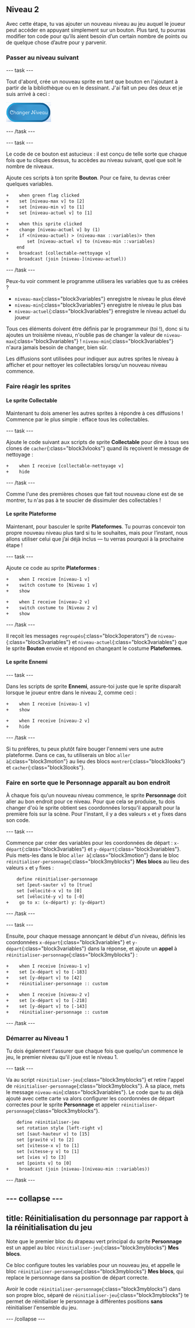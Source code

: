 ## Niveau 2

Avec cette étape, tu vas ajouter un nouveau niveau au jeu auquel le joueur peut accéder en appuyant simplement sur un bouton. Plus tard, tu pourras modifier ton code pour qu’ils aient besoin d’un certain nombre de points ou de quelque chose d’autre pour y parvenir.

### Passer au niveau suivant

--- task ---

Tout d'abord, crée un nouveau sprite en tant que bouton en l'ajoutant à partir de la bibliothèque ou en le dessinant. J'ai fait un peu des deux et je suis arrivé à ceci :

![Le sprite bouton pour changer de niveau](images/levelButton.png)

--- /task ---

--- task ---

Le code de ce bouton est astucieux : il est conçu de telle sorte que chaque fois que tu cliques dessus, tu accèdes au niveau suivant, quel que soit le nombre de niveaux.

Ajoute ces scripts à ton sprite **Bouton**. Pour ce faire, tu devras créer quelques variables.

```blocks3
+    when green flag clicked
+    set [niveau-max v] to [2]
+    set [niveau-min v] to [1]
+    set [niveau-actuel v] to [1]
```

```blocks3
+    when this sprite clicked
+    change [niveau-actuel v] by (1)
+    if <(niveau-actuel) > (niveau-max ::variables)> then
        set [niveau-actuel v] to (niveau-min ::variables)
    end
+    broadcast [collectable-nettoyage v]
+    broadcast (join [niveau-](niveau-actuel))
```

--- /task ---

Peux-tu voir comment le programme utilisera les variables que tu as créées ?

+ `niveau-max`{:class="block3variables"} enregistre le niveau le plus élevé
+ `niveau-min`{:class="block3variables"} enregistre le niveau le plus bas
+ `niveau-actuel`{:class="block3variables"} enregistre le niveau actuel du joueur

Tous ces éléments doivent être définis par le programmeur (toi !), donc si tu ajoutes un troisième niveau, n'oublie pas de changer la valeur de `niveau-max`{:class="block3variables"} ! `niveau-min`{:class="block3variables"} n'aura jamais besoin de changer, bien sûr.

Les diffusions sont utilisées pour indiquer aux autres sprites le niveau à afficher et pour nettoyer les collectables lorsqu'un nouveau niveau commence.

### Faire réagir les sprites

#### Le sprite **Collectable**

Maintenant tu dois amener les autres sprites à répondre à ces diffusions ! Commence par le plus simple : efface tous les collectables.

--- task ---

Ajoute le code suivant aux scripts de sprite **Collectable** pour dire à tous ses clones de `cacher`{:class="block3vlooks"} quand ils reçoivent le message de nettoyage :

```blocks3
+    when I receive [collectable-nettoyage v]
+    hide
```

--- /task ---

Comme l'une des premières choses que fait tout nouveau clone est de se montrer, tu n'as pas à te soucier de dissimuler des collectables !

#### Le sprite **Plateforme**

Maintenant, pour basculer le sprite **Plateformes**. Tu pourras concevoir ton propre nouveau niveau plus tard si tu le souhaites, mais pour l’instant, nous allons utiliser celui que j’ai déjà inclus — tu verras pourquoi à la prochaine étape !

--- task ---

Ajoute ce code au sprite **Plateformes** :

```blocks3
+    when I receive [niveau-1 v]
+    switch costume to [Niveau 1 v]
+    show
```

```blocks3
+    when I receive [niveau-2 v]
+    switch costume to [Niveau 2 v]
+    show
```

--- /task ---

Il reçoit les messages `regroupés`{:class="block3operators"} de `niveau-`{:class="block3variables"} et `niveau-actuel`{:class="block3variables"} que le sprite **Bouton** envoie et répond en changeant le costume **Plateformes**.

#### Le sprite **Ennemi**

--- task ---

Dans les scripts de sprite **Ennemi**, assure-toi juste que le sprite disparaît lorsque le joueur entre dans le niveau 2, comme ceci :

```blocks3
+    when I receive [niveau-1 v]
+    show
```

```blocks3
+    when I receive [niveau-2 v]
+    hide
```

--- /task ---

Si tu préfères, tu peux plutôt faire bouger l'ennemi vers une autre plateforme. Dans ce cas, tu utiliserais un bloc `aller à`{:class="block3motion"} au lieu des blocs `montrer`{:class="block3looks"} et `cacher`{:class="block3looks"}.

### Faire en sorte que le **Personnage** apparaît au bon endroit

À chaque fois qu'un nouveau niveau commence, le sprite **Personnage** doit aller au bon endroit pour ce niveau. Pour que cela se produise, tu dois changer d'où le sprite obtient ses coordonnées lorsqu'il apparaît pour la première fois sur la scène. Pour l'instant, il y a des valeurs `x` et `y` fixes dans son code.

--- task ---

Commence par créer des variables pour les coordonnées de départ : `x-départ`{:class="block3variables"} et `y-départ`{:class="block3variables"}. Puis mets-les dans le bloc `aller à`{:class="block3motion"} dans le bloc `réinitialiser-personnage`{:class="block3myblocks"} **Mes blocs** au lieu des valeurs `x` et `y` fixes :

```blocks3
    define réinitialiser-personnage
    set [peut-sauter v] to [true]
    set [vélocité-x v] to [0]
    set [vélocité-y v] to [-0]
+    go to x: (x-départ) y: (y-départ)
```

--- /task ---

--- task ---

Ensuite, pour chaque message annonçant le début d'un niveau, définis les coordonnées `x-départ`{:class="block3variables"} et `y-départ`{:class="block3variables"} dans la réponse, et ajoute un **appel** à `réinitialiser-personnage`{:class="block3myblocks"} :

```blocks3
+    when I receive [niveau-1 v]
+    set [x-départ v] to [-183]
+    set [y-départ v] to [42]
+    réinitialiser-personnage :: custom
```

```blocks3
+    when I receive [niveau-2 v]
+    set [x-départ v] to [-218]
+    set [y-départ v] to [-143]
+    réinitialiser-personnage :: custom
```

--- /task ---

### Démarrer au Niveau 1

Tu dois également t'assurer que chaque fois que quelqu'un commence le jeu, le premier niveau qu'il joue est le niveau 1.

--- task ---

Va au script `réinitialiser-jeu`{:class="block3myblocks"} et retire l'appel de `réinitialiser-personnage`{:class="block3myblocks"}. À sa place, mets le message `niveau-min`{:class="block3variables"}. Le code que tu as déjà ajouté avec cette carte va alors configurer les coordonnées de départ correctes pour le sprite **Personnage** et appeler `réinitialiser-personnage`{:class="block3myblocks"}.

```blocks3
    define réinitialiser-jeu
    set rotation style [left-right v]
    set [saut-hauteur v] to [15]
    set [gravité v] to [2]
    set [vitesse-x v] to [1]
    set [vitesse-y v] to [1]
    set [vies v] to [3]
    set [points v] to [0]
+    broadcast (join [niveau-](niveau-min ::variables))
```

--- /task ---

--- collapse ---
---
title: Réinitialisation du personnage par rapport à la réinitialisation du jeu
---

Note que le premier bloc du drapeau vert principal du sprite **Personnage** est un appel au bloc `réinitialiser-jeu`{:class="block3myblocks"} **Mes blocs**.

Ce bloc configure toutes les variables pour un nouveau jeu, et appelle le bloc `réinitialiser-personnage`{:class="block3myblocks"} **Mes blocs**, qui replace le personnage dans sa position de départ correcte.

Avoir le code `réinitialiser-personnage`{:class="block3myblocks"} dans son propre bloc, séparé de `réinitialiser-jeu`{:class="block3myblocks"} te permet de réinitialiser le personnage à différentes positions **sans** réinitialiser l'ensemble du jeu.

--- /collapse ---
